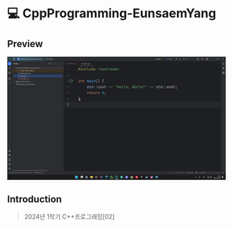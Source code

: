 # 💻 CppProgramming-EunsaemYang

## Preview

![Preview](Preview.png)

## Introduction

> 2024년 1학기 C++프로그래밍[02]